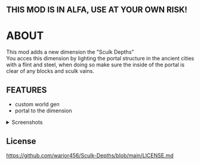 ## THIS MOD IS IN ALFA, USE AT YOUR OWN RISK!
# ABOUT


This mod adds a new dimension the "Sculk Depths" <br>
You acces this dimension by lighting the portal structure in the ancient cities with a flint and steel, when doing so make sure the inside of the portal is clear of any blocks and sculk vains.


## FEATURES
  
  - custom world gen
  - portal to the dimension
  
  <details>
    <summary> Screenshots </summary>
    ![Sculk Dephts portal](https://user-images.githubusercontent.com/66562258/226136999-a4a0a517-c7dc-4989-9ca7-37d1193019d8.png) <br>
    ![](https://user-images.githubusercontent.com/66562258/226136962-843025cf-957b-4331-a343-f8b4e9265709.png) <br>
    ![](https://user-images.githubusercontent.com/66562258/226136978-d1683dd1-d642-4cae-a204-0a92fb0ad2ba.png) <br>



</details>




## License
https://github.com/warior456/Sculk-Depths/blob/main/LICENSE.md

